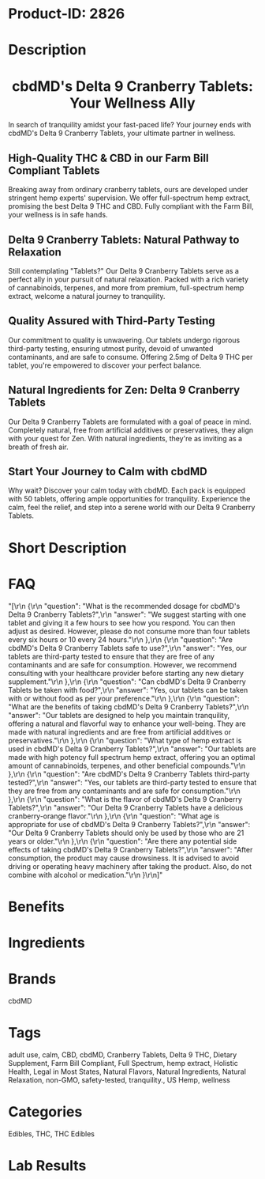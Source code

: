 # Product-ID: 2826

# Description

<h1 style="text-align: center;">cbdMD's Delta 9 Cranberry Tablets: Your Wellness Ally</h1>
<p>In search of tranquility amidst your fast-paced life? Your journey ends with cbdMD's Delta 9 Cranberry Tablets, your ultimate partner in wellness.</p>
<h2>High-Quality THC &amp; CBD in our Farm Bill Compliant Tablets</h2>
<p>Breaking away from ordinary cranberry tablets, ours are developed under stringent hemp experts' supervision. We offer full-spectrum hemp extract, promising the best Delta 9 THC and CBD. Fully compliant with the Farm Bill, your wellness is in safe hands.</p>
<h2>Delta 9 Cranberry Tablets: Natural Pathway to Relaxation</h2>
<p>Still contemplating "Tablets?" Our Delta 9 Cranberry Tablets serve as a perfect ally in your pursuit of natural relaxation. Packed with a rich variety of cannabinoids, terpenes, and more from premium, full-spectrum hemp extract, welcome a natural journey to tranquility.</p>
<h2>Quality Assured with Third-Party Testing</h2>
<p>Our commitment to quality is unwavering. Our tablets undergo rigorous third-party testing, ensuring utmost purity, devoid of unwanted contaminants, and are safe to consume. Offering 2.5mg of Delta 9 THC per tablet, you're empowered to discover your perfect balance.</p>
<h2>Natural Ingredients for Zen: Delta 9 Cranberry Tablets</h2>
<p>Our Delta 9 Cranberry Tablets are formulated with a goal of peace in mind. Completely natural, free from artificial additives or preservatives, they align with your quest for Zen. With natural ingredients, they're as inviting as a breath of fresh air.</p>
<h2>Start Your Journey to Calm with cbdMD</h2>
<p>Why wait? Discover your calm today with cbdMD. Each pack is equipped with 50 tablets, offering ample opportunities for tranquility. Experience the calm, feel the relief, and step into a serene world with our Delta 9 Cranberry Tablets.</p>


# Short Description



# FAQ
"[\r\n  {\r\n    \"question\": \"What is the recommended dosage for cbdMD's Delta 9 Cranberry Tablets?\",\r\n    \"answer\": \"We suggest starting with one tablet and giving it a few hours to see how you respond. You can then adjust as desired. However, please do not consume more than four tablets every six hours or 10 every 24 hours.\"\r\n  },\r\n  {\r\n    \"question\": \"Are cbdMD's Delta 9 Cranberry Tablets safe to use?\",\r\n    \"answer\": \"Yes, our tablets are third-party tested to ensure that they are free of any contaminants and are safe for consumption. However, we recommend consulting with your healthcare provider before starting any new dietary supplement.\"\r\n  },\r\n  {\r\n    \"question\": \"Can cbdMD's Delta 9 Cranberry Tablets be taken with food?\",\r\n    \"answer\": \"Yes, our tablets can be taken with or without food as per your preference.\"\r\n  },\r\n  {\r\n    \"question\": \"What are the benefits of taking cbdMD's Delta 9 Cranberry Tablets?\",\r\n    \"answer\": \"Our tablets are designed to help you maintain tranquility, offering a natural and flavorful way to enhance your well-being. They are made with natural ingredients and are free from artificial additives or preservatives.\"\r\n  },\r\n  {\r\n    \"question\": \"What type of hemp extract is used in cbdMD's Delta 9 Cranberry Tablets?\",\r\n    \"answer\": \"Our tablets are made with high potency full spectrum hemp extract, offering you an optimal amount of cannabinoids, terpenes, and other beneficial compounds.\"\r\n  },\r\n  {\r\n    \"question\": \"Are cbdMD's Delta 9 Cranberry Tablets third-party tested?\",\r\n    \"answer\": \"Yes, our tablets are third-party tested to ensure that they are free from any contaminants and are safe for consumption.\"\r\n  },\r\n  {\r\n    \"question\": \"What is the flavor of cbdMD's Delta 9 Cranberry Tablets?\",\r\n    \"answer\": \"Our Delta 9 Cranberry Tablets have a delicious cranberry-orange flavor.\"\r\n  },\r\n  {\r\n    \"question\": \"What age is appropriate for use of cbdMD's Delta 9 Cranberry Tablets?\",\r\n    \"answer\": \"Our Delta 9 Cranberry Tablets should only be used by those who are 21 years or older.\"\r\n  },\r\n  {\r\n    \"question\": \"Are there any potential side effects of taking cbdMD's Delta 9 Cranberry Tablets?\",\r\n    \"answer\": \"After consumption, the product may cause drowsiness. It is advised to avoid driving or operating heavy machinery after taking the product. Also, do not combine with alcohol or medication.\"\r\n  }\r\n]"

# Benefits



# Ingredients



# Brands

cbdMD

# Tags

adult use, calm, CBD, cbdMD, Cranberry Tablets, Delta 9 THC, Dietary Supplement, Farm Bill Compliant, Full Spectrum, hemp extract, Holistic Health, Legal in Most States, Natural Flavors, Natural Ingredients, Natural Relaxation, non-GMO, safety-tested, tranquility., US Hemp, wellness

# Categories

Edibles, THC, THC Edibles

# Lab Results
